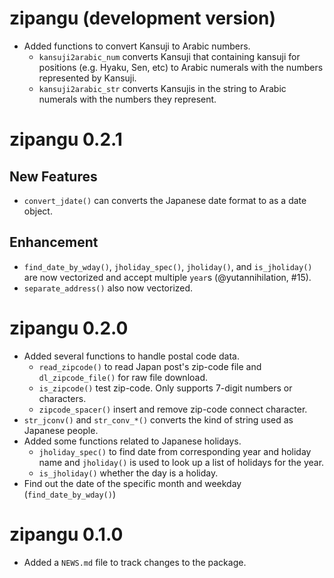 # zipangu (development version)

* Added functions to convert Kansuji to Arabic numbers.
    * `kansuji2arabic_num` converts Kansuji that containing kansuji for positions (e.g. Hyaku, Sen, etc) to Arabic numerals with the numbers represented by Kansuji.
    * `kansuji2arabic_str` converts Kansujis in the string to Arabic numerals with the numbers they represent.

# zipangu 0.2.1

## New Features

* `convert_jdate()` can converts the Japanese date format to as a date object.

## Enhancement

* `find_date_by_wday()`, `jholiday_spec()`, `jholiday()`, and `is_jholiday()`
  are now vectorized and accept multiple `year`s (@yutannihilation, #15).
* `separate_address()` also now vectorized.

# zipangu 0.2.0

* Added several functions to handle postal code data.
    * `read_zipcode()` to read Japan post's zip-code file and `dl_zipcode_file()` for raw file download.
    * `is_zipcode()` test zip-code. Only supports 7-digit numbers or characters.
    * `zipcode_spacer()` insert and remove zip-code connect character.
* `str_jconv()` and `str_conv_*()` converts the kind of string used as Japanese people.
* Added some functions related to Japanese holidays.
    * `jholiday_spec()` to find date from corresponding year and holiday name and `jholiday()` is used to look up a list of holidays for the year.
    * `is_jholiday()` whether the day is a holiday.
* Find out the date of the specific month and weekday (`find_date_by_wday()`)

# zipangu 0.1.0

* Added a `NEWS.md` file to track changes to the package.
